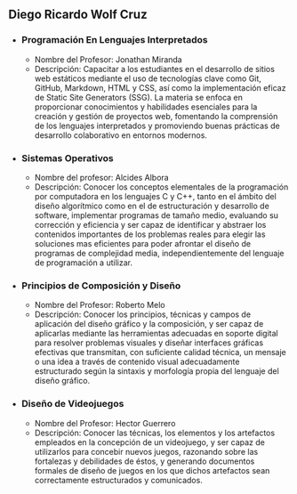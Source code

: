 ## Diego Ricardo Wolf Cruz

- ### Programación En Lenguajes Interpretados
  - Nombre del Profesor: Jonathan Miranda
  - Descripción: Capacitar a los estudiantes en el desarrollo de sitios web estáticos mediante el uso de tecnologías clave como Git, GitHub, Markdown, HTML y CSS, así como la implementación eficaz de Static Site Generators (SSG). La materia se enfoca en proporcionar conocimientos y habilidades esenciales para la creación y gestión de proyectos web, fomentando la comprensión de los lenguajes interpretados y promoviendo buenas prácticas de desarrollo colaborativo en entornos modernos.


- ### Sistemas Operativos
  - Nombre del profesor: Alcides Albora
  - Descripción: Conocer los conceptos elementales de la programación por computadora en los lenguajes C y C++, tanto en el ámbito del diseño algorítmico como en el de estructuración y desarrollo de software, implementar programas de tamaño medio, evaluando su corrección y eficiencia y ser capaz de identificar y abstraer los contenidos importantes de los problemas reales para elegir las soluciones mas eficientes para poder afrontar el diseño de programas de complejidad media, independientemente del lenguaje de programación a utilizar.
  
- ### Principios de Composición y Diseño
  - Nombre del Profesor: Roberto Melo
  - Descripción: Conocer los principios, técnicas y campos de aplicación del diseño gráfico y la composición, y ser capaz de aplicarlas mediante las herramientas adecuadas en soporte digital para resolver problemas visuales y diseñar interfaces gráficas efectivas que transmitan, con suficiente calidad técnica, un mensaje o una idea a través de contenido visual adecuadamente estructurado según la sintaxis y morfología propia del lenguaje del diseño gráfico.
  
- ### Diseño de Videojuegos
  - Nombre del Profesor: Hector Guerrero
  - Descripción: Conocer las técnicas, los elementos y los artefactos empleados en la concepción de un videojuego, y ser capaz de utilizarlos para concebir nuevos juegos, razonando sobre las fortalezas y debilidades de éstos, y generando documentos formales de diseño de juegos en los que dichos artefactos sean correctamente estructurados y comunicados.

